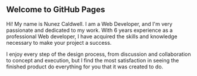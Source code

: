 ## Welcome to GitHub Pages
Hi! My name is Nunez Caldwell. I am a Web Developer, and I'm very passionate and dedicated to my work. With 6 years experience as a professional Web developer, I have acquired the skills and knowledge necessary to make your project a success. 

I enjoy every step of the design process, from discussion and collaboration to concept and execution, but I find the most satisfaction in seeing the finished product do everything for you that it was created to do.

